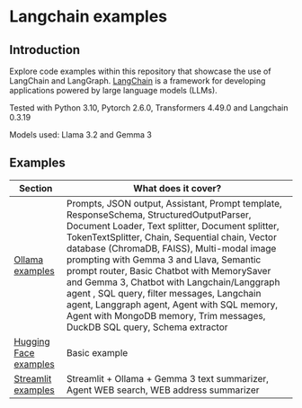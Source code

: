 # Langchain examples

## Introduction

Explore code examples within this repository that showcase the use of LangChain and LangGraph.
[LangChain](https://python.langchain.com/docs/introduction/) is a framework for developing applications powered by large language models (LLMs).

Tested with Python 3.10, Pytorch 2.6.0, Transformers 4.49.0 and Langchain 0.3.19

Models used: Llama 3.2 and Gemma 3


## Examples
| **Section**                          | **What does it cover?**                                                                                                                                                                                                                                                                                                                                                                                                                                                                                                                                        |
|--------------------------------------|----------------------------------------------------------------------------------------------------------------------------------------------------------------------------------------------------------------------------------------------------------------------------------------------------------------------------------------------------------------------------------------------------------------------------------------------------------------------------------------------------------------------------------------------------------------|
| [Ollama examples](ollama)            | Prompts, JSON output, Assistant, Prompt template, ResponseSchema, StructuredOutputParser, Document Loader, Text splitter, Document splitter, TokenTextSplitter, Chain, Sequential chain, Vector database (ChromaDB, FAISS), Multi-modal image prompting with Gemma 3 and Llava, Semantic prompt router, Basic Chatbot with MemorySaver and Gemma 3, Chatbot with Langchain/Langgraph agent , SQL query, filter messages, Langchain agent, Langgraph agent, Agent with SQL memory, Agent with MongoDB memory, Trim messages, DuckDB SQL query, Schema extractor |
| [Hugging Face examples](huggingface) | Basic example                                                                                                                                                                                                                                                                                                                                                                                                                                                                                                                                                  |
| [Streamlit examples](streamlit)      | Streamlit + Ollama + Gemma 3 text summarizer, Agent WEB search, WEB address summarizer                                                                                                                                                                                                                                                                                                                                                                                                                                                                         |
